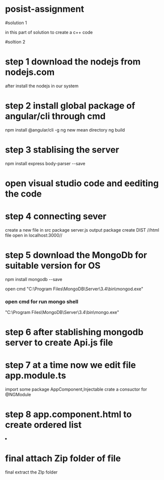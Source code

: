 # posist-assignment
#solution 1

in this part of solution to create a c++ code

#soltion 2

# step 1 download the nodejs from nodejs.com
after install the nodejs in our system

# step 2 install global package of angular/cli through cmd
npm install @angular/cli -g
ng new mean directory
ng build

# step 3 stablising the server
npm install express body-parser  --save

#  open visual studio code and eediting the code

# step 4 connecting sever
create a new file in src package server.js
output package create DIST
//html file open in localhost:3000//

# step 5 download the MongoDb for suitable version for OS
 npm install mongodb --save
 
 open cmd "C:\Program Files\MongoDB\Server\3.4\bin\mongod.exe"

### open cmd for run mongo shell
"C:\Program Files\MongoDB\Server\3.4\bin\mongo.exe"

# step 6 after stablishing mongodb server to create Api.js file

# step 7 at a time now we edit file app.module.ts
import some package AppComponent,Injectable crate a consuctor for @NGModule

# step 8 app.component.html to create ordered list
<li>
 </li>

# final attach Zip folder of file
final extract the ZIp folder
